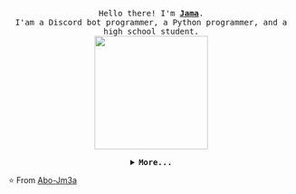 <p align="center">
  <br>
  <samp>
    Hello there! I'm <b><a rel="nofollow noopener noreferrer" target="_blank" href="http://abojm3a.eb2a.com/">Jama</a></b>.
    <br>I'am a Discord bot programmer, a Python programmer, and a high school student.<br>

</samp>

  <img src="https://media.giphy.com/media/v1.Y2lkPTc5MGI3NjExb3F2dnl6aWdkeTRxZjR1c3B2MWJhanZrMnVwdHBtd25vdWQzemR5MSZlcD12MV9pbnRlcm5hbF9naWZfYnlfaWQmY3Q9Zw/2laRP9C2CgEBTwUCZ2/giphy.gif" width="200"/>

</p>


<details align="center">

<summary> <b> <samp> More... </samp></b></summary>
<samp>
 <b><h2 style="color: #fc6203">More &nbsp; Info !</h2> </b>

<img src="https://cdn.discordapp.com/attachments/1051126580908404757/1154032243392663623/54b5b572a814ce721e1b01adabed5c84.gif" width="200"/>

Discord Server: <a href="https://discord.gg/rvtsXKuf2P">Welcome to my our server.</a>

<p align="center">
  <a rel="nofollow noopener noreferrer" target="_blank" href="https://youtube.com/@MrToM23">
  <img src="https://img.shields.io/badge/YouTube-FF0000?style=for-the-badge&logo=youtube&logoColor=white" width="30px" alt="YouTube"></a>
  &nbsp; &nbsp;
  <a rel="nofollow noopener noreferrer" target="_blank" href="https://steamcommunity.com/profiles/76561199509030324/">
  <img src="https://img.shields.io/badge/Steam-000000?style=for-the-badge&logo=steam&logoColor=white" width="30px" alt="Steam"></a>
  &nbsp; &nbsp;
  <a rel="nofollow noopener noreferrer" target="_blank" href="https://www.paypal.com/paypalme/Mohammedjama1">
  <img src="https://img.shields.io/badge/PayPal-00457C?style=for-the-badge&logo=paypal&logoColor=white" width="30px" alt="PayPal"></a>
  &nbsp; &nbsp;
  <a rel="nofollow noopener noreferrer" target="Github">
  <img src="https://img.shields.io/github/followers/Abo-Jm3a.svg?style=social&label=Follow&maxAge=2592000" width="30px" alt="Github"></a>
  &nbsp;
  &nbsp;
  <a rel="nofollow noopener noreferrer" target="_blank" href="https://t.me/Abo_jm3a">
  <img src="https://img.shields.io/badge/Telegram-2CA5E0?style=for-the-badge&logo=telegram&logoColor=white" width="23px" alt="Telegram"></a>
</p> 


</samp>
</details>

⭐️ From [Abo-Jm3a](https://github.com/Abo-Jm3a)
